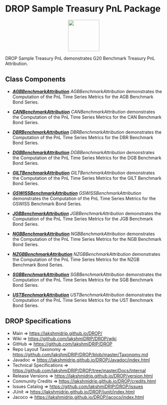 # DROP Sample Treasury PnL Package

<p align="center"><img src="https://github.com/lakshmiDRIP/DROP/blob/master/DRIP_Logo.gif?raw=true" width="100"></p>

DROP Sample Treasury PnL demonstrates G20 Benchmark Treasury PnL Attribution.


## Class Components

 * [***AGBBenchmarkAttribution***](https://github.com/lakshmiDRIP/DROP/tree/master/src/main/java/org/drip/sample/treasurypnl/AGBBenchmarkAttribution.java)
 <i>AGBBenchmarkAttribution</i> demonstrates the Computation of the PnL Time Series Metrics for the AGB Benchmark Bond Series.

 * [***CANBenchmarkAttribution***](https://github.com/lakshmiDRIP/DROP/tree/master/src/main/java/org/drip/sample/treasurypnl/CANBenchmarkAttribution.java)
 <i>CANBenchmarkAttribution</i> demonstrates the Computation of the PnL Time Series Metrics for the CAN Benchmark Bond Series.

 * [***DBRBenchmarkAttribution***](https://github.com/lakshmiDRIP/DROP/tree/master/src/main/java/org/drip/sample/treasurypnl/DBRBenchmarkAttribution.java)
 <i>DBRBenchmarkAttribution</i> demonstrates the Computation of the PnL Time Series Metrics for the DBR Benchmark Bond Series.

 * [***DGBBenchmarkAttribution***](https://github.com/lakshmiDRIP/DROP/tree/master/src/main/java/org/drip/sample/treasurypnl/DGBBenchmarkAttribution.java)
 <i>DGBBenchmarkAttribution</i> demonstrates the Computation of the PnL Time Series Metrics for the DGB Benchmark Bond Series.

 * [***GILTBenchmarkAttribution***](https://github.com/lakshmiDRIP/DROP/tree/master/src/main/java/org/drip/sample/treasurypnl/GILTBenchmarkAttribution.java)
 <i>GILTBenchmarkAttribution</i> demonstrates the Computation of the PnL Time Series Metrics for the GILT Benchmark Bond Series.

 * [***GSWISSBenchmarkAttribution***](https://github.com/lakshmiDRIP/DROP/tree/master/src/main/java/org/drip/sample/treasurypnl/GSWISSBenchmarkAttribution.java)
 <i>GSWISSBenchmarkAttribution</i> demonstrates the Computation of the PnL Time Series Metrics for the GSWISS Benchmark Bond Series.

 * [***JGBBenchmarkAttribution***](https://github.com/lakshmiDRIP/DROP/tree/master/src/main/java/org/drip/sample/treasurypnl/JGBBenchmarkAttribution.java)
 <i>JGBBenchmarkAttribution</i> demonstrates the Computation of the PnL Time Series Metrics for the JGB Benchmark Bond Series.

 * [***NGBBenchmarkAttribution***](https://github.com/lakshmiDRIP/DROP/tree/master/src/main/java/org/drip/sample/treasurypnl/NGBBenchmarkAttribution.java)
 <i>NGBBenchmarkAttribution</i> demonstrates the Computation of the PnL Time Series Metrics for the NGB Benchmark Bond Series.

 * [***NZGBBenchmarkAttribution***](https://github.com/lakshmiDRIP/DROP/tree/master/src/main/java/org/drip/sample/treasurypnl/NZGBBenchmarkAttribution.java)
 <i>NZGBBenchmarkAttribution</i> demonstrates the Computation of the PnL Time Series Metrics for the NZGB Benchmark Bond Series.

 * [***SGBBenchmarkAttribution***](https://github.com/lakshmiDRIP/DROP/tree/master/src/main/java/org/drip/sample/treasurypnl/SGBBenchmarkAttribution.java)
 <i>SGBBenchmarkAttribution</i> demonstrates the Computation of the PnL Time Series Metrics for the SGB Benchmark Bond Series.

 * [***USTBenchmarkAttribution***](https://github.com/lakshmiDRIP/DROP/tree/master/src/main/java/org/drip/sample/treasurypnl/USTBenchmarkAttribution.java)
 <i>USTBenchmarkAttribution</i> demonstrates the Computation of the PnL Time Series Metrics for the UST Benchmark Bond Series.


## DROP Specifications

 * Main                     => https://lakshmidrip.github.io/DROP/
 * Wiki                     => https://github.com/lakshmiDRIP/DROP/wiki
 * GitHub                   => https://github.com/lakshmiDRIP/DROP
 * Repo Layout Taxonomy     => https://github.com/lakshmiDRIP/DROP/blob/master/Taxonomy.md
 * Javadoc                  => https://lakshmidrip.github.io/DROP/Javadoc/index.html
 * Technical Specifications => https://github.com/lakshmiDRIP/DROP/tree/master/Docs/Internal
 * Release Versions         => https://lakshmidrip.github.io/DROP/version.html
 * Community Credits        => https://lakshmidrip.github.io/DROP/credits.html
 * Issues Catalog           => https://github.com/lakshmiDRIP/DROP/issues
 * JUnit                    => https://lakshmidrip.github.io/DROP/junit/index.html
 * Jacoco                   => https://lakshmidrip.github.io/DROP/jacoco/index.html
